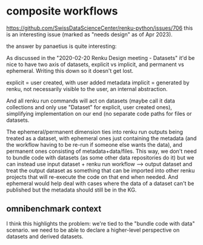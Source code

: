 # composite workflows

https://github.com/SwissDataScienceCenter/renku-python/issues/706 this is an interesting issue (marked as "needs design" as of Apr 2023).

the answer by panaetius is quite interesting: 

As discussed in the "2020-02-20 Renku Design meeting - Datasets" it'd be nice to have two axis of datasets, explicit vs implicit, and permanent vs ephemeral. Writing this down so it doesn't get lost.

explicit = user created, with user added metadata
implicit = generated by renku, not necessarily visible to the user, an internal abstraction.

And all renku run commands will act on datasets (maybe call it data collections and only use "Dataset" for explicit, user created ones), simplifying implementation on our end (no separate code paths for files or datasets.

The ephemeral/permanent dimension ties into renku run outputs being treated as a dataset, with ephemeral ones just containing the metadata (and the workflow having to be re-run if someone else wants the data), and permanent ones consisting of metadata+data/files. This way, we don't need to bundle code with datasets (as some other data repositories do it) but we can instead use input dataset + renku run workflow --> output dataset and treat the output dataset as something that can be imported into other renku projects that will re-execute the code on that end when needed. And ephemeral would help deal with cases where the data of a dataset can't be published but the metadata should still be in the KG.

## omnibenchmark context

I think this highlights the problem: we're tied to the "bundle code with data" scenario. we need to be able to declare a higher-level perspective on datasets and derived datasets.
